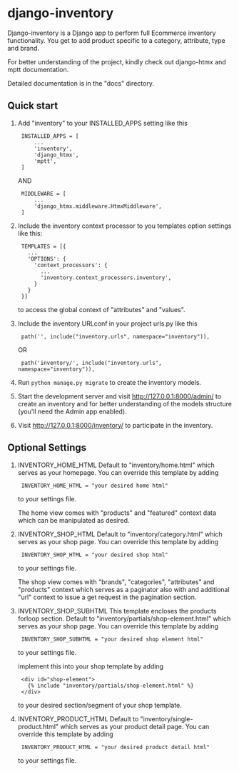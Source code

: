 # django-inventory

Django-inventory is a Django app to perform full Ecommerce inventory functionality. You get to add product specific to a category, attribute, type and brand.

For better understanding of the project, kindly check out django-htmx and mptt documentation.

Detailed documentation is in the "docs" directory.

## Quick start


1) Add "inventory" to your INSTALLED_APPS setting like this

        INSTALLED_APPS = [
            ...
            'inventory',
            'django_htmx',
            'mptt',
        ]
    
    AND

        MIDDLEWARE = [
            ...
            'django_htmx.middleware.HtmxMiddleware',
        ]

2) Include the inventory context processor to you templates option settings like this:

        TEMPLATES = [{
          ...
          'OPTIONS': {
            'context_processors': {
              ...
              'inventory.context_processors.inventory',
            }
          }
        }]
    
    to access the global context of "attributes" and "values".

3) Include the inventory URLconf in your project urls.py like this

        path('', include("inventory.urls", namespace="inventory")),
    
    OR

        path('inventory/', include("inventory.urls", namespace="inventory")),
   

4) Run ``python manage.py migrate`` to create the inventory models.

5) Start the development server and visit http://127.0.0.1:8000/admin/
   to create an inventory and for better understanding of the models structure (you'll need the Admin app enabled).

6) Visit http://127.0.0.1:8000/inventory/ to participate in the inventory.

## Optional Settings

1) INVENTORY_HOME_HTML
  Default to "inventory/home.html" which serves as your homepage. You can override this template by adding

        INVENTORY_HOME_HTML = "your desired home html"
  
    to your settings file.
  
    The home view comes with "products" and "featured" context data which can be manipulated as desired.

2) INVENTORY_SHOP_HTML
  Default to "inventory/category.html" which serves as your shop page. You can override this template by adding 

        INVENTORY_SHOP_HTML = "your desired shop html" 
    
    to your settings file.
  
    The shop view comes with "brands", "categories", "attributes" and "products" context which serves as a paginator also with and additional "url" context to issue a get request in the pagination section.

3) INVENTORY_SHOP_SUBHTML
  This template encloses the products forloop section.
  Default to "inventory/partials/shop-element.html" which serves as your shop page. You can override this template by adding 

        INVENTORY_SHOP_SUBHTML = "your desired shop element html" 
    
    to your settings file.
  
    implement this into your shop template by adding

        <div id="shop-element">
          {% include "inventory/partials/shop-element.html" %}
        </div>
    
    to your desired section/segment of your shop template.

4) INVENTORY_PRODUCT_HTML
  Default to "inventory/single-product.html" which serves as your product detail page. You can override this template by adding 

        INVENTORY_PRODUCT_HTML = "your desired product detail html" 
    
    to your settings file.
  